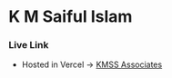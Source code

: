 # K M Saiful Islam

### Live Link

- Hosted in Vercel -> [KMSS Associates](https://kmssassociates.vercel.app)
